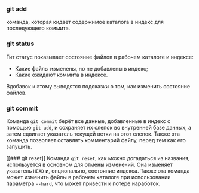 ### git add
команда, которая кидает содержимое каталога в индекс для последующего коммита.

### git status

Гит статус показывает состояние файлов в рабочем каталоге и индексе: 
- Какие файлы изменены, но не добавлены в индекс; 
- Какие ожидают коммита в индексе.

Вдобавок к этому выводятся подсказки о том, как изменить состояние файлов.


### git commit
Команда `git commit` берёт все данные, добавленные в индекс с помощью `git add`, и сохраняет их слепок во внутренней базе данных, а затем сдвигает указатель текущей ветки на этот слепок. Также эта команда позволяет оставлять комментарий файлу, перед тем как его запушить.


[[### git reset]]
Команда `git reset`, как можно догадаться из названия, используется в основном для отмены изменений. Она изменяет указатель `HEAD` и, опционально, состояние индекса. Также эта команда может изменить файлы в рабочем каталоге при использовании параметра `--hard`, что может привести к потере наработок.